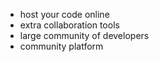 - host your code online
- extra collaboration tools
- large community of developers
- community platform
